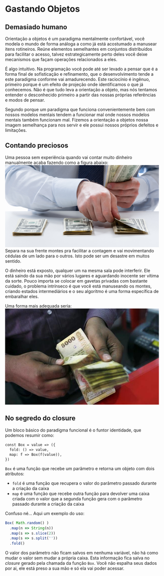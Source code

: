 # Gastando Objetos
## Demasiado humano
Orientação a objetos é um paradigma mentalmente confortável, você modela o mundo de forma análoga a como já está acostumado a manusear itens rotineiros. Reúne elementos semelhantes em conjuntos distribuídos para facilitar o acesso, talvez estrategicamente perto deles você deixe mecanismos que façam operações relacionados a eles.

É algo intuitivo. Na programação você pode até ser levado a pensar que é a forma final de sofisticação e refinamento, que o desenvolvimento tende a este paradigma conforme vai amadurecendo. Este raciocínio é ingênuo, primeiro porque é um efeito de projeção onde identificamos o que já conhecemos. Não é que tudo leva a orientação a objeto, mas nós tentamos entender o desconhecido primeiro a partir das nossas próprias referências e modos de pensar.

Segundo porque um paradigma que funciona convenientemente bem com nossos modelos mentais tendem a funcionar mal onde nossos modelos mentais também funcionam mal. Fizemos a orientação a objetos nossa imagem semelhança para nos servir e ele possui nossos próprios defeitos e limitações.

## Contando preciosos
Uma pessoa sem experiência quando vai contar muito dinheiro manualmente acaba fazendo como a figura abaixo:
![montes](02.jpg)
Separa na sua frente montes pra facilitar a contagem e vai movimentando cédulas de um lado para o outros.  Isto pode ser um desastre em muitos sentido.

O dinheiro está exposto, qualquer um na mesma sala pode interferir. Ele está saindo da sua mão por vários lugares e aguardando inocente ser vítima da sorte. Pouco importa se colocar em gavetas privadas com bastante cuidado, o problema intrínseco é que você está manuseando os montes, criando estados intermediários e o seu algoritmo é uma forma específica de embaralhar eles.

Uma forma mais adequada seria:
![mesma mão](01.jpg)

## No segredo do closure
Um bloco básico do paradigma funcional é o funtor identidade, que podemos resumir como:
```javascrip
const Box = value => ({
  fold: () => value,
  map: f => Box(f(value)),
})
```
`Box` é uma função que recebe um parâmetro e retorna um objeto com dois atributos:
- `fold` é uma função que recupera o valor do parâmetro passado durante a criação da caixa
- `map`  é uma função que recebe outra função para devolver uma caixa criada com o valor que a segunda função gera com o parâmetro passado durante a criação da caixa 

Confuso né... Aqui um exemplo do uso:

```javascript
Box( Math.random() )
  .map(n => String(n))
  .map(s => s.slice(2))
  .map(s => s.split(''))
  .fold()
```

O valor dos  parâmetro não ficam salvos em nenhuma variável, não há como mudar o valor sem mudar a própria caixa. Esta informação fica salva no _closure_ gerado pela chamada da  função `Box`. Você não espalha seus dados por ai, ele está preso a sua mão e só ela vai poder acessar.